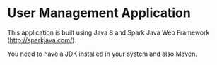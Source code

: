 # User Management Application
This application is built using Java 8 and Spark Java Web Framework (http://sparkjava.com/).

You need to have a JDK installed in your system and also Maven.
